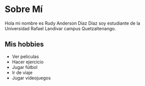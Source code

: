 # Sobre Mí
 Hola mi nombre es Rudy Anderson Díaz Díaz soy estudiante de la Universidad Rafael Landivar campus Quetzaltenango.

## Mis hobbies
* Ver peliculas
* Hacer ejercicio
* Jugar fútbol
* Ir de viaje
* Jugar videojuegos
